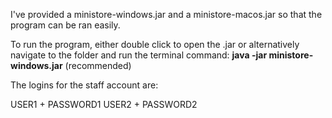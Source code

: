 I've provided a ministore-windows.jar and a ministore-macos.jar so that the program can be ran easily. 

To run the program, either double click to open the .jar or alternatively navigate to the folder and run the terminal command: **java -jar ministore-windows.jar** (recommended)

The logins for the staff account are:

USER1 + PASSWORD1
USER2 + PASSWORD2

